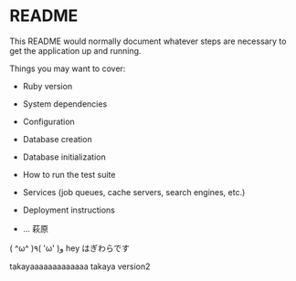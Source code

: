 # README

This README would normally document whatever steps are necessary to get the
application up and running.

Things you may want to cover:

* Ruby version

* System dependencies

* Configuration

* Database creation

* Database initialization

* How to run the test suite

* Services (job queues, cache servers, search engines, etc.)

* Deployment instructions

* ...
萩原



( ^ω^ )٩( 'ω' )و
hey
はぎわらです







takayaaaaaaaaaaaaa
takaya version2
